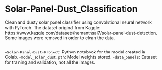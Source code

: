 # Solar-Panel-Dust_Classification
Clean and dusty solar panel classifier using convolutional neural network with PyTorch. The dataset original from Kaggle:
https://www.kaggle.com/datasets/hemanthsai7/solar-panel-dust-detection. Some images were removed in order to clean the data.

##
 -`Solar-Panel-Dust-Project`: Python notebook for the model created in Colab.
 -`model_solar_dust.pth`: Model weights stored.
 -`data_panels`: Dataset for training and validation, not all the images.
